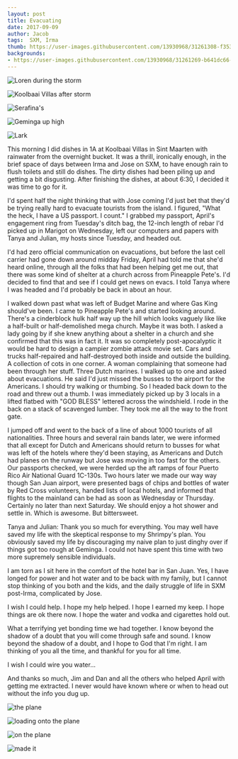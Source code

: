 ```yaml
---
layout: post
title: Evacuating
date: 2017-09-09
author: Jacob
tags:  SXM, Irma
thumb: https://user-images.githubusercontent.com/13930968/31261308-f3538a5a-aa18-11e7-9031-1818810c5360.png
backgrounds:
- https://user-images.githubusercontent.com/13930968/31261269-b641dc66-aa18-11e7-8e0a-c19c893721c0.png
---
```


![Loren during the storm](https://user-images.githubusercontent.com/13930968/31261256-af4a34a8-aa18-11e7-8c77-e8c3c9182889.png)

![Koolbaai Villas after storm](https://user-images.githubusercontent.com/13930968/31261182-456ac2aa-aa18-11e7-9df3-01393bb75727.png)

![Serafina's](https://user-images.githubusercontent.com/13930968/31261249-a72e5006-aa18-11e7-8366-e419bfcd5e46.png)

![Geminga up high](https://user-images.githubusercontent.com/13930968/31261308-f3538a5a-aa18-11e7-9031-1818810c5360.png)

![Lark](https://user-images.githubusercontent.com/13930968/31261275-bb996df0-aa18-11e7-8027-0278b25983b9.png)

This morning I did dishes in 1A at Koolbaai Villas in Sint Maarten with rainwater from the overnight bucket.   It was a thrill, ironically enough, in the brief space of days between Irma and Jose on SXM, to have enough rain to flush toilets and still do dishes.  The dirty dishes had been piling up and getting a bit disgusting.  After finishing the dishes, at about 6:30, I decided it was time to go for it.  

I'd spent half the night thinking that with Jose coming I'd just bet that they'd be trying really  hard to evacuate tourists from the island.  I figured, "What the heck, I have a US passport.  I count."  I grabbed my passport, April's engagement ring from Tuesday's ditch bag, the 12-inch length of rebar I'd picked up in Marigot on Wednesday, left our computers and papers with Tanya and Julian, my hosts since Tuesday, and headed out. 

I'd had zero official communication on evacuations, but before the last cell carrier had gone down around midday Friday, April had told me that she'd heard online, through all the folks that had been helping get me out, that there was some kind of shelter at a church across from Pineapple Pete's.  I'd decided to find that and see if I could get news on evacs.  I told Tanya where I was headed and I'd probably be back in about an hour.

I walked down past what was left of Budget Marine and where Gas King should've been.  I came to Pineapple Pete's and  started looking around.  There's a cinderblock hulk half way up the hill which looks vaguely like like a half-built or half-demolished mega church.  Maybe it was both.  I asked a lady going by if she knew anything about a shelter in a church and she confirmed that this was in fact it.  It was so completely post-apocalyptic it would be hard to design a campier zombie attack movie set. Cars and trucks half-repaired and half-destroyed both inside and outside the building.  A collection of cots in one corner.  A woman complaining that someone had been through her stuff.  Three Dutch marines.  I walked up to one and asked about evacuations.  He said I'd just missed the busses to the airport for the Americans. I should try walking or thumbing.  So I headed back down to the road and threw out a thumb.  I was immediately picked up by 3 locals in a lifted flatbed with "GOD BLESS" lettered across the windshield. I rode in the back on a stack of scavenged lumber. They took me all the way to the front gate.   

I jumped off and went to the back of a line of about 1000 tourists of all nationalities.   Three hours and several rain bands later, we were informed that all except for Dutch and Americans should return to busses for what was left of the hotels where they'd been staying, as Americans and Dutch had planes on the runway but Jose was moving in too fast for the others.  Our passports checked, we were herded up the aft ramps of four Puerto Rico Air National Guard 1C-130s.  Two hours later we made our way way though San Juan airport, were presented bags of chips and bottles of water by Red Cross volunteers, handed lists of local hotels, and informed that flights  to the mainland can be had as soon as Wednesday or Thursday. Certainly no later than next Saturday.   We should enjoy a hot shower and settle in.  Which is awesome.  But bittersweet.  
 
Tanya and Julian:  Thank you so much for everything.  You may well  have saved my life with the skeptical response to my Shrimpy's plan.  You obviously saved my life by discouraging my naive plan to just dinghy over if things got too rough at Geminga.  I could not have spent this time with two more supremely sensible individuals.  

I am torn as I sit here in the comfort of the hotel bar in San Juan.  Yes, I have longed for power and hot water and to be back with my family, but I cannot stop thinking of you both and the kids, and the daily struggle of life in SXM post-Irma, complicated by Jose.  

I wish I could help.  I hope my help helped.  I hope I earned my keep.  I hope things are ok there now.  I hope the water and vodka and cigarettes hold out.  

What a terrifying yet bonding time we had together. I know beyond the shadow of a doubt that you will come through safe and sound.  I know beyond the shadow of a doubt, and I hope to God that I'm right.  I am thinking of you all the time, and thankful for you for all time.  

I wish I could wire you water...

And thanks so much, Jim and Dan and all the others who helped April with getting me extracted.  I never would have known where or when to head out without the info you dug up.

![the plane](https://user-images.githubusercontent.com/13930968/31261190-4dc24770-aa18-11e7-9812-1ed96fb4f65a.png)

![loading onto the plane](https://user-images.githubusercontent.com/13930968/31261203-5caf61c8-aa18-11e7-93c2-d2920ad81329.png)

![on the plane](https://user-images.githubusercontent.com/13930968/31261209-61bfd30a-aa18-11e7-8503-da53a8b97fba.png)

![made it](https://user-images.githubusercontent.com/13930968/31526181-d053631e-af8a-11e7-9e46-d6f19c0a6ce7.png)
